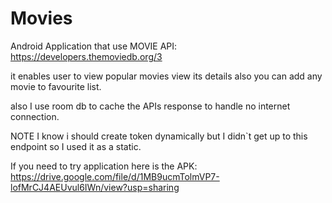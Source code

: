 # Movies

Android Application that use MOVIE API: https://developers.themoviedb.org/3

it enables user to view popular movies view its details also you can add any movie to favourite list.

also I use room db to cache the APIs response to handle no internet connection.

NOTE
I know i should create token dynamically but I didn`t get up to this endpoint so I used it as a static.

If you need to try application here is the APK: https://drive.google.com/file/d/1MB9ucmTolmVP7-lofMrCJ4AEUvul6IWn/view?usp=sharing

